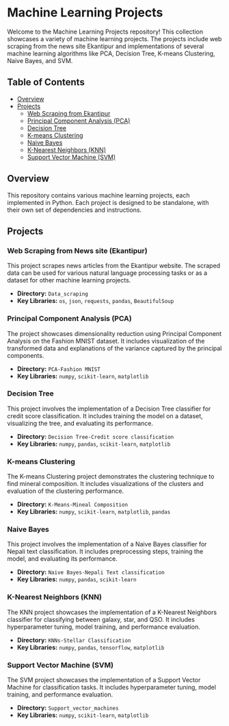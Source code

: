 # Machine Learning Projects

Welcome to the Machine Learning Projects repository! This collection showcases a variety of machine learning projects. The projects include web scraping from the news site Ekantipur and implementations of several machine learning algorithms like PCA, Decision Tree, K-means Clustering, Naive Bayes, and SVM.

## Table of Contents

- [Overview](#overview)
- [Projects](#projects)
  - [Web Scraping from Ekantipur](#web-scraping-from-ekantipur)
  - [Principal Component Analysis (PCA)](#principal-component-analysis-pca)
  - [Decision Tree](#decision-tree)
  - [K-means Clustering](#k-means-clustering)
  - [Naive Bayes](#naive-bayes)
  - [K-Nearest Neighbors (KNN)](#k-nearest-neighbors-knn)
  - [Support Vector Machine (SVM)](#support-vector-machine-svm)

## Overview

This repository contains various machine learning projects, each implemented in Python. Each project is designed to be standalone, with their own set of dependencies and instructions.

## Projects

### Web Scraping from News site (Ekantipur)

This project scrapes news articles from the Ekantipur website. The scraped data can be used for various natural language processing tasks or as a dataset for other machine learning projects.

- **Directory:** `Data_scraping`
- **Key Libraries:** `os`, `json`, `requests`, `pandas`, `BeautifulSoup`

### Principal Component Analysis (PCA)

The project showcases dimensionality reduction using Principal Component Analysis on the Fashion MNIST dataset. It includes visualization of the transformed data and explanations of the variance captured by the principal components.

- **Directory:** `PCA-Fashion MNIST`
- **Key Libraries:** `numpy`, `scikit-learn`, `matplotlib`

### Decision Tree

This project involves the implementation of a Decision Tree classifier for credit score classification. It includes training the model on a dataset, visualizing the tree, and evaluating its performance.

- **Directory:** `Decision Tree-Credit score classification`
- **Key Libraries:** `numpy`, `pandas`, `scikit-learn`, `matplotlib`

### K-means Clustering

The K-means Clustering project demonstrates the clustering technique to find mineral composition. It includes visualizations of the clusters and evaluation of the clustering performance.

- **Directory:** `K-Means-Mineal Composition`
- **Key Libraries:** `numpy`, `scikit-learn`, `matplotlib`, `pandas` 

### Naive Bayes

This project involves the implementation of a Naive Bayes classifier for Nepali text classification. It includes preprocessing steps, training the model, and evaluating its performance.

- **Directory:** `Naive Bayes-Nepali Text classification`
- **Key Libraries:** `numpy`, `pandas`, `scikit-learn`

### K-Nearest Neighbors (KNN)

The KNN project showcases the implementation of a K-Nearest Neighbors classifier for classifying between galaxy, star, and QSO. It includes hyperparameter tuning, model training, and performance evaluation.

- **Directory:** `KNNs-Stellar Classification`
- **Key Libraries:** `numpy`, `pandas`, `tensorflow`, `matplotlib`

### Support Vector Machine (SVM)

The SVM project showcases the implementation of a Support Vector Machine for classification tasks. It includes hyperparameter tuning, model training, and performance evaluation.

- **Directory:** `Support_vector_machines`
- **Key Libraries:** `numpy`, `scikit-learn`, `matplotlib`

